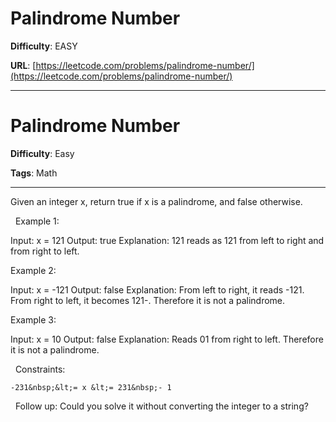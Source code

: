 # Palindrome Number

**Difficulty**: EASY

**URL**: [https://leetcode.com/problems/palindrome-number/](https://leetcode.com/problems/palindrome-number/)

---

# Palindrome Number

**Difficulty**: Easy

**Tags**: Math

---

Given an integer x, return true if x is a palindrome, and false otherwise.

&nbsp;
Example 1:


Input: x = 121
Output: true
Explanation: 121 reads as 121 from left to right and from right to left.


Example 2:


Input: x = -121
Output: false
Explanation: From left to right, it reads -121. From right to left, it becomes 121-. Therefore it is not a palindrome.


Example 3:


Input: x = 10
Output: false
Explanation: Reads 01 from right to left. Therefore it is not a palindrome.


&nbsp;
Constraints:


	-231&nbsp;&lt;= x &lt;= 231&nbsp;- 1


&nbsp;
Follow up: Could you solve it without converting the integer to a string?

